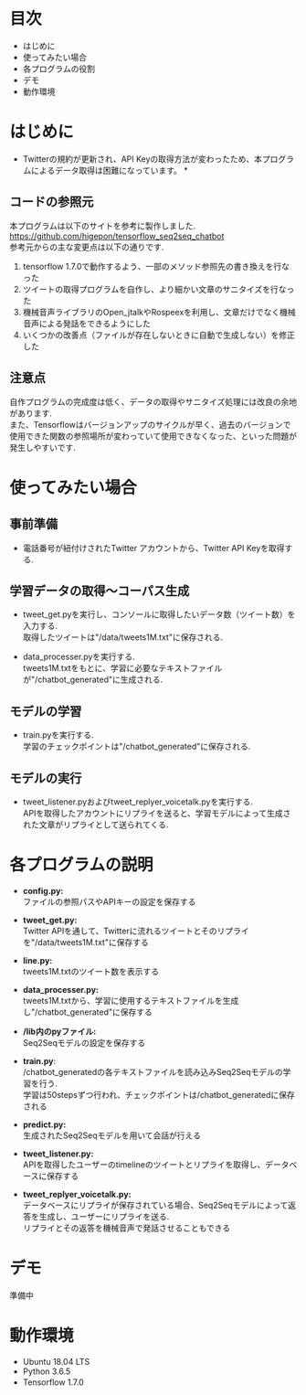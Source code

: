 
# 目次
* はじめに
* 使ってみたい場合
* 各プログラムの役割
* デモ
* 動作環境


# はじめに
 * Twitterの規約が更新され、API Keyの取得方法が変わったため、本プログラムによるデータ取得は困難になっています。 *

## コードの参照元
本プログラムは以下のサイトを参考に製作しました.<br><https://github.com/higepon/tensorflow_seq2seq_chatbot><br>
参考元からの主な変更点は以下の通りです.<br>
1. tensorflow 1.7.0で動作するよう、一部のメソッド参照先の書き換えを行なった
2. ツイートの取得プログラムを自作し、より細かい文章のサニタイズを行なった
3. 機械音声ライブラリのOpen_jtalkやRospeexを利用し、文章だけでなく機械音声による発話をできるようにした
4. いくつかの改善点（ファイルが存在しないときに自動で生成しない）を修正した

## 注意点
自作プログラムの完成度は低く、データの取得やサニタイズ処理には改良の余地があります.<br>また、Tensorflowはバージョンアップのサイクルが早く、過去のバージョンで使用できた関数の参照場所が変わっていて使用できなくなった、といった問題が発生しやすいです.


# 使ってみたい場合
## 事前準備
* 電話番号が紐付けされたTwitter アカウントから、Twitter API Keyを取得する.

## 学習データの取得〜コーパス生成
* tweet_get.pyを実行し、コンソールに取得したいデータ数（ツイート数）を入力する.<br>取得したツイートは"/data/tweets1M.txt"に保存される.

* data_processer.pyを実行する.<br>tweets1M.txtをもとに、学習に必要なテキストファイルが"/chatbot_generated"に生成される.

## モデルの学習
* train.pyを実行する.<br>学習のチェックポイントは"/chatbot_generated"に保存される.

## モデルの実行
* tweet_listener.pyおよびtweet_replyer_voicetalk.pyを実行する.<br>APIを取得したアカウントにリプライを送ると、学習モデルによって生成された文章がリプライとして送られてくる.

# 各プログラムの説明
* <b>config.py:</b><br>ファイルの参照パスやAPIキーの設定を保存する

* <b>tweet_get.py:</b><br>Twitter APIを通して、Twitterに流れるツイートとそのリプライを"/data/tweets1M.txt"に保存する

* <b>line.py:</b><br>tweets1M.txtのツイート数を表示する

* <b>data_processer.py:</b><br>tweets1M.txtから、学習に使用するテキストファイルを生成し"/chatbot_generated"に保存する

* <b>/lib内のpyファイル:</b><br>Seq2Seqモデルの設定を保存する

* <b>train.py</b>:<br>/chatbot_generatedの各テキストファイルを読み込みSeq2Seqモデルの学習を行う.<br>学習は50stepsずつ行われ、チェックポイントは/chatbot_generatedに保存される
　　　　　　　　
* <b>predict.py:</b><br>生成されたSeq2Seqモデルを用いて会話が行える

* <b>tweet_listener.py:</b><br>APIを取得したユーザーのtimelineのツイートとリプライを取得し、データベースに保存する

* <b>tweet_replyer_voicetalk.py:</b><br>データベースにリプライが保存されている場合、Seq2Seqモデルによって返答を生成し、ユーザーにリプライを送る.<br>リプライとその返答を機械音声で発話させることもできる

# デモ
準備中

# 動作環境
  * Ubuntu 18.04 LTS
  * Python 3.6.5
  * Tensorflow 1.7.0
　
